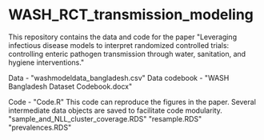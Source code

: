 # WASH_RCT_transmission_modeling

This repository contains the data and code for the paper "Leveraging infectious disease models to interpret 
randomized controlled trials: controlling enteric pathogen transmission through water, sanitation, and hygiene interventions."

Data - "washmodeldata_bangladesh.csv"
Data codebook - "WASH Bangladesh Dataset Codebook.docx"

Code - "Code.R"
This code can reproduce the figures in the paper.
Several intermediate data objects are saved to facilitate code modularity.
"sample_and_NLL_cluster_coverage.RDS"
"resample.RDS"
"prevalences.RDS"
